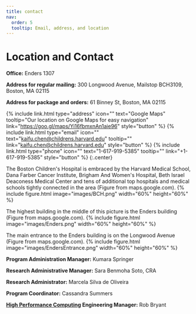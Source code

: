```yaml
---
title: contact
nav:
  order: 5
  tooltip: Email, address, and location
---
```


# <i class="fas fa-envelope"></i>Location and Contact

**Office:** 
Enders 1307 

**Address for regular mailing:**
300 Longwood Avenue, Mailstop BCH3109, Boston, MA 02115

**Address for package and orders:**
61 Binney St, Boston, MA 02115 

{%
  include link.html
  type="address"
  icon=""
  text="Google Maps"
  tooltip="Our location on Google Maps for easy navigation"
  link="https://goo.gl/maps/Yi16fbmxnAn1aie96"
  style="button"
%}
{%
  include link.html
  type="email"
  icon=""
  text="kaifu.chen@childrens.harvard.edu"
  tooltip=""
  link="kaifu.chen@childrens.harvard.edu"
  style="button"
%}
{%
  include link.html
  type="phone"
  icon=""
  text="1-617-919-5385"
  tooltip=""
  link="+1-617-919-5385"
  style="button"
%}
{:.center}

The Boston Children's Hospital is embraced by the Harvard Medical School, Dana Farber Cancer Institute, Brigham And Women's Hospital, Beth Israel Deaconess Medical Center and tens of additional top hospitals and medical schools tightly connected in the area (Figure from maps.google.com).
{%
  include figure.html
  image="images/BCH.png"
  width="60%"
  height="60%"
%}


The highest building in the middle of this picture is the Enders building (Figure from maps.google.com).
{%
  include figure.html
  image="images/Enders.png"
  width="60%"
  height="60%"
%}

The main entrance to the Enders building is on the Longwood Avenue (Figure from maps.google.com).
{%
  include figure.html
  image="images/EndersEntrance.png"
  width="60%"
  height="60%"
%}


**Program Administration Manager:** Kumara Springer

**Research Administrative Manager:** Sara Benmoha Soto, CRA

**Research Administrator:** Marcela Silva de Oliveira

**Program Coordinator:** Cassandra Summers

**[High Performance Computing](https://chbwiki.tch.harvard.edu/display/RCK/Research+Computing+Wiki) Engineering Manager:** Rob Bryant
